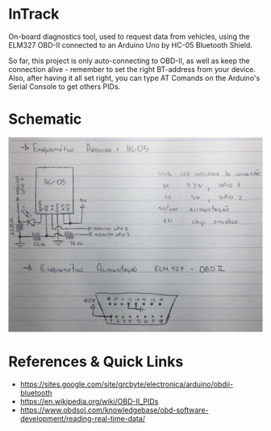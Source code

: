 # InTrack
On-board diagnostics tool, used to request data from vehicles, using the ELM327 OBD-II connected to an Arduino Uno by HC-05 Bluetooth Shield.

So far, this project is only auto-connecting to OBD-II, as well as keep the connection alive - remember to set the right BT-address from your device. Also, after having it all set right, you can type AT Comands on the Arduino's Serial Console to get others PIDs.

# Schematic
![alt text](screenshots/schematic.jpg)

# References & Quick Links
- https://sites.google.com/site/grcbyte/electronica/arduino/obdii-bluetooth
- https://en.wikipedia.org/wiki/OBD-II_PIDs
- https://www.obdsol.com/knowledgebase/obd-software-development/reading-real-time-data/
